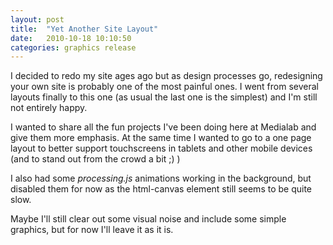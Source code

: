 ```yaml
---
layout: post
title:  "Yet Another Site Layout"
date:   2010-10-18 10:10:50 
categories: graphics release 
---
```

I decided to redo my site ages ago but as design processes go, redesigning your own site is probably one of the most painful ones. I went from several layouts finally to this one (as usual the last one is the simplest) and I'm still not entirely happy.

I wanted to share all the fun projects I've been doing here at Medialab and give them more emphasis. At the same time I wanted to go to a one page layout to better support touchscreens in tablets and other mobile devices (and to stand out from the crowd a bit ;) )

I also had some _processing.js_ animations working in the background, but disabled them for now as the html-canvas element still seems to be quite slow.

Maybe I'll still clear out some visual noise and include some simple graphics, but for now I'll leave it as it is.		
